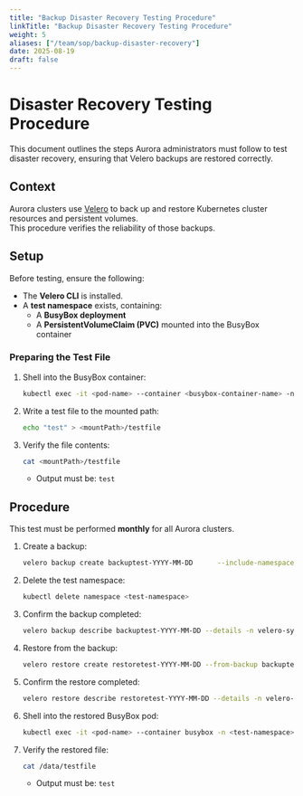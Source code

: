 ```yaml
---
title: "Backup Disaster Recovery Testing Procedure"
linkTitle: "Backup Disaster Recovery Testing Procedure"
weight: 5
aliases: ["/team/sop/backup-disaster-recovery"]
date: 2025-08-19
draft: false
---
```


# Disaster Recovery Testing Procedure

This document outlines the steps Aurora administrators must follow to test disaster recovery, ensuring that Velero backups are restored correctly.

## Context

Aurora clusters use [Velero](https://velero.io/docs/v1.16/) to back up and restore Kubernetes cluster resources and persistent volumes.  
This procedure verifies the reliability of those backups.

## Setup

Before testing, ensure the following:

- The **Velero CLI** is installed.  
- A **test namespace** exists, containing:  
  - A **BusyBox deployment**  
  - A **PersistentVolumeClaim (PVC)** mounted into the BusyBox container  

### Preparing the Test File

1. Shell into the BusyBox container:
   ```bash
   kubectl exec -it <pod-name> --container <busybox-container-name> -n <test-namespace> -- /bin/bash
   ```

2. Write a test file to the mounted path:
   ```bash
   echo "test" > <mountPath>/testfile
   ```

3. Verify the file contents:
   ```bash
   cat <mountPath>/testfile
   ```
   - Output must be: `test`

## Procedure

This test must be performed **monthly** for all Aurora clusters.

1. Create a backup:
   ```bash
   velero backup create backuptest-YYYY-MM-DD      --include-namespaces <test-namespace>      --volume-snapshot-location <volume-snapshot-location-name>      --backup-storage-location <backup-storage-location-name>      -n velero-system
   ```

2. Delete the test namespace:
   ```bash
   kubectl delete namespace <test-namespace>
   ```

3. Confirm the backup completed:
   ```bash
   velero backup describe backuptest-YYYY-MM-DD --details -n velero-system
   ```

4. Restore from the backup:
   ```bash
   velero restore create restoretest-YYYY-MM-DD --from-backup backuptest-YYYY-MM-DD
   ```

5. Confirm the restore completed:
   ```bash
   velero restore describe restoretest-YYYY-MM-DD --details -n velero-system
   ```

6. Shell into the restored BusyBox pod:
   ```bash
   kubectl exec -it <pod-name> --container busybox -n <test-namespace> -- /bin/bash
   ```

7. Verify the restored file:
   ```bash
   cat /data/testfile
   ```
   - Output must be: `test`
